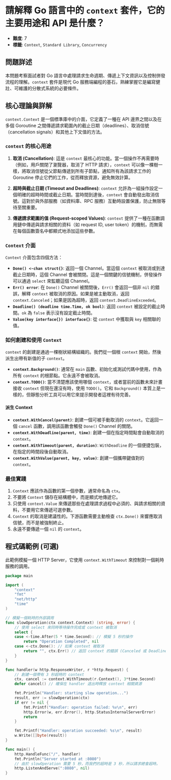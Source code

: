 # 請解釋 Go 語言中的 `context` 套件，它的主要用途和 API 是什麼？

- **難度**: 7
- **標籤**: `Context`, `Standard Library`, `Concurrency`

## 問題詳述

本問題考察面試者對 Go 語言中處理請求生命週期、傳遞上下文資訊以及控制併發流程的理解。`context` 套件是現代 Go 服務端編程的基石，熟練掌握它是編寫健壯、可維護的分散式系統的必要條件。

## 核心理論與詳解

`context.Context` 是一個標準庫中的介面，它定義了一種在 API 邊界之間以及在多個 Goroutine 之間傳遞請求範圍內的截止日期（deadlines）、取消信號（cancellation signals）和其他上下文值的方法。

### `context` 的核心用途

1.  **取消 (Cancellation)**: 這是 `context` 最核心的功能。當一個操作不再需要時（例如，用戶關閉了瀏覽器，取消了 HTTP 請求），`context` 可以像一棵樹一樣，將取消信號從父節點傳遞到所有子節點，通知所有為該請求工作的 Goroutine 停止它們的工作，從而釋放資源，避免無效計算。

2.  **超時與截止日期 (Timeout and Deadlines)**: `context` 允許為一組操作設定一個明確的超時時間或截止日期。當時間到達後，`context` 會自動發出取消信號。這對於與外部服務（如資料庫、RPC 服務）互動時設置保護，防止無限等待至關重要。

3.  **傳遞請求範圍的值 (Request-scoped Values)**: `context` 提供了一種在函數調用鏈中傳遞與請求相關的資料（如 request ID, user token）的機制，而無需在每個函數簽名中都顯式地添加這些參數。

### `Context` 介面

`Context` 介面包含四個方法：

-   **`Done() <-chan struct{}`**: 返回一個 Channel。當這個 `context` 被取消或到達截止日期時，這個 Channel 會被關閉。這是一個關鍵的信號機制，併發操作可以通過 `select` 來監聽這個 Channel。
-   **`Err() error`**: 在 `Done()` Channel 被關閉後，`Err()` 會返回一個非 `nil` 的錯誤，解釋 `context` 被取消的原因。如果是被主動取消，返回 `context.Canceled`；如果是因為超時，返回 `context.DeadlineExceeded`。
-   **`Deadline() (deadline time.Time, ok bool)`**: 返回 `context` 被設定的截止時間。`ok` 為 `false` 表示沒有設定截止時間。
-   **`Value(key interface{}) interface{}`**: 從 `context` 中獲取與 `key` 相關聯的值。

### 如何創建和使用 `Context`

`context` 的創建是通過一棵樹狀結構組織的。我們從一個根 `context` 開始，然後派生出帶有新值的子 `context`。

-   **`context.Background()`**: 通常在 `main` 函數、初始化或測試代碼中使用，作為所有 `context` 的根節點。它永遠不會被取消。
-   **`context.TODO()`**: 當不清楚應該使用哪個 `context`，或者當前的函數未來計畫接收 `context` 但現在還沒有時，使用 `TODO()`。它和 `Background()` 本質上是一樣的，但靜態分析工具可以用它來提示開發者這裡有待完善。

#### 派生 Context

-   **`context.WithCancel(parent)`**: 創建一個可被手動取消的 `context`。它返回一個 `cancel` 函數，調用該函數會觸發 `Done()` Channel 的關閉。
-   **`context.WithDeadline(parent, time)`**: 創建一個在指定時間點會自動取消的 `context`。
-   **`context.WithTimeout(parent, duration)`**: `WithDeadline` 的一個便捷包裝，在指定的時間段後自動取消。
-   **`context.WithValue(parent, key, value)`**: 創建一個攜帶鍵值對的 `context`。

### 最佳實踐

1.  `Context` 應該作為函數的第一個參數，通常命名為 `ctx`。
2.  不要將 `Context` 儲存在結構體中，而是顯式地傳遞它。
3.  只使用 `context.Value` 來傳遞那些在處理請求過程中必須的、與請求相關的資料，不要用它來傳遞可選參數。
4.  `Context` 的取消是建議性的。下游函數需要主動檢查 `ctx.Done()` 來響應取消信號，而不是被強制終止。
5.  永遠不要傳遞一個 `nil` 的 `context`。

## 程式碼範例 (可選)

此範例模擬一個 HTTP Server，它使用 `context.WithTimeout` 來控制對一個耗時服務的調用。

```go
package main

import (
	"context"
	"fmt"
	"net/http"
	"time"
)

// 模擬一個耗時的外部調用
func slowOperation(ctx context.Context) (string, error) {
	// 使用 select 來同時等待操作完成或 context 被取消
	select {
	case <-time.After(5 * time.Second): // 模擬 5 秒的操作
		return "Operation Completed", nil
	case <-ctx.Done(): // 如果 context 被取消
		return "", ctx.Err() // 返回 context 的錯誤 (Canceled 或 DeadlineExceeded)
	}
}

func handler(w http.ResponseWriter, r *http.Request) {
	// 創建一個帶有 3 秒超時的 context
	ctx, cancel := context.WithTimeout(r.Context(), 3*time.Second)
	defer cancel() // 確保在 handler 退出時釋放 context 相關資源

	fmt.Println("Handler: starting slow operation...")
	result, err := slowOperation(ctx)
	if err != nil {
		fmt.Printf("Handler: operation failed: %v\n", err)
		http.Error(w, err.Error(), http.StatusInternalServerError)
		return
	}

	fmt.Printf("Handler: operation succeeded: %s\n", result)
	w.Write([]byte(result))
}

func main() {
	http.HandleFunc("/", handler)
	fmt.Println("Server started at :8080")
	// 由於 slowOperation 需要 5 秒，而我們的超時是 3 秒，所以請求總會超時。
	http.ListenAndServe(":8080", nil)
}
```
